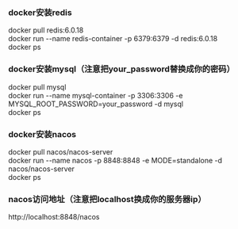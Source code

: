 ### docker安装redis
docker pull redis:6.0.18  
docker run --name redis-container -p 6379:6379 -d redis:6.0.18  
docker ps  

### docker安装mysql（注意把your_password替换成你的密码）
docker pull mysql  
docker run --name mysql-container -p 3306:3306 -e MYSQL_ROOT_PASSWORD=your_password -d mysql  
docker ps  

### docker安装nacos
docker pull nacos/nacos-server  
docker run --name nacos -p 8848:8848 -e MODE=standalone -d nacos/nacos-server  
docker ps  

### nacos访问地址（注意把localhost换成你的服务器ip）
http://localhost:8848/nacos